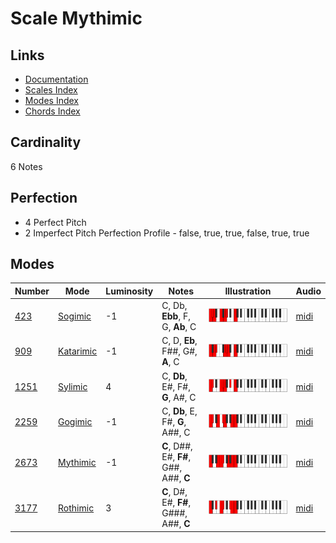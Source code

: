 # Scale Mythimic

## Links

- [Documentation](README.md)
- [Scales Index](Scales.md)
- [Modes Index](Modes.md)
- [Chords Index](Chords.md)

## Cardinality

6 Notes

## Perfection

- 4 Perfect Pitch
- 2 Imperfect Pitch
Perfection Profile - false, true, true, false, true, true

## Modes

| Number | Mode | Luminosity | Notes | Illustration | Audio |
|--------|------|------------|-------|--------------|-------|
| [423](https://ianring.com/musictheory/scales/423) | [Sogimic](ModeSogimic.md) | -1 | C, Db, **Ebb**, F, G, **Ab**, C | ![CNaturalSogimic](ModeCNaturalSogimic.png) | [midi](https://github.com/edipermadi/music/blob/main/docs/ModeCNaturalSogimic.mid?raw=true) | 
| [909](https://ianring.com/musictheory/scales/909) | [Katarimic](ModeKatarimic.md) | -1 | C, D, **Eb**, F##, G#, **A**, C | ![CNaturalKatarimic](ModeCNaturalKatarimic.png) | [midi](https://github.com/edipermadi/music/blob/main/docs/ModeCNaturalKatarimic.mid?raw=true) | 
| [1251](https://ianring.com/musictheory/scales/1251) | [Sylimic](ModeSylimic.md) | 4 | C, **Db**, E#, F#, **G**, A#, C | ![CNaturalSylimic](ModeCNaturalSylimic.png) | [midi](https://github.com/edipermadi/music/blob/main/docs/ModeCNaturalSylimic.mid?raw=true) | 
| [2259](https://ianring.com/musictheory/scales/2259) | [Gogimic](ModeGogimic.md) | -1 | C, **Db**, E, F#, **G**, A##, C | ![CNaturalGogimic](ModeCNaturalGogimic.png) | [midi](https://github.com/edipermadi/music/blob/main/docs/ModeCNaturalGogimic.mid?raw=true) | 
| [2673](https://ianring.com/musictheory/scales/2673) | [Mythimic](ModeMythimic.md) | -1 | **C**, D##, E#, **F#**, G##, A##, **C** | ![CNaturalMythimic](ModeCNaturalMythimic.png) | [midi](https://github.com/edipermadi/music/blob/main/docs/ModeCNaturalMythimic.mid?raw=true) | 
| [3177](https://ianring.com/musictheory/scales/3177) | [Rothimic](ModeRothimic.md) | 3 | **C**, D#, E#, **F#**, G###, A##, **C** | ![CNaturalRothimic](ModeCNaturalRothimic.png) | [midi](https://github.com/edipermadi/music/blob/main/docs/ModeCNaturalRothimic.mid?raw=true) | 
